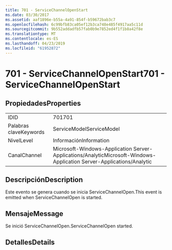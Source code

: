 ```yaml
---
title: 701 - ServiceChannelOpenStart
ms.date: 03/30/2017
ms.assetid: aaf1896e-b55a-4a91-854f-b59672bab3c7
ms.openlocfilehash: 6c99bfb83ca05ef12b3ca748e485f4917aa5c11d
ms.sourcegitcommit: 9b552addadfb57fab0b9e7852ed4f1f1b8a42f8e
ms.translationtype: MT
ms.contentlocale: es-ES
ms.lasthandoff: 04/23/2019
ms.locfileid: "61952872"
---
```

# <a name="701---servicechannelopenstart"></a><span data-ttu-id="820a8-102">701 - ServiceChannelOpenStart</span><span class="sxs-lookup"><span data-stu-id="820a8-102">701 - ServiceChannelOpenStart</span></span>
## <a name="properties"></a><span data-ttu-id="820a8-103">Propiedades</span><span class="sxs-lookup"><span data-stu-id="820a8-103">Properties</span></span>  
  
|||  
|-|-|  
|<span data-ttu-id="820a8-104">ID</span><span class="sxs-lookup"><span data-stu-id="820a8-104">ID</span></span>|<span data-ttu-id="820a8-105">701</span><span class="sxs-lookup"><span data-stu-id="820a8-105">701</span></span>|  
|<span data-ttu-id="820a8-106">Palabras clave</span><span class="sxs-lookup"><span data-stu-id="820a8-106">Keywords</span></span>|<span data-ttu-id="820a8-107">ServiceModel</span><span class="sxs-lookup"><span data-stu-id="820a8-107">ServiceModel</span></span>|  
|<span data-ttu-id="820a8-108">Nivel</span><span class="sxs-lookup"><span data-stu-id="820a8-108">Level</span></span>|<span data-ttu-id="820a8-109">Información</span><span class="sxs-lookup"><span data-stu-id="820a8-109">Information</span></span>|  
|<span data-ttu-id="820a8-110">Canal</span><span class="sxs-lookup"><span data-stu-id="820a8-110">Channel</span></span>|<span data-ttu-id="820a8-111">Microsoft-Windows-Application Server-Applications/Analytic</span><span class="sxs-lookup"><span data-stu-id="820a8-111">Microsoft-Windows-Application Server-Applications/Analytic</span></span>|  
  
## <a name="description"></a><span data-ttu-id="820a8-112">Descripción</span><span class="sxs-lookup"><span data-stu-id="820a8-112">Description</span></span>  
 <span data-ttu-id="820a8-113">Este evento se genera cuando se inicia ServiceChannelOpen.</span><span class="sxs-lookup"><span data-stu-id="820a8-113">This event is emitted when ServiceChannelOpen is started.</span></span>  
  
## <a name="message"></a><span data-ttu-id="820a8-114">Mensaje</span><span class="sxs-lookup"><span data-stu-id="820a8-114">Message</span></span>  
 <span data-ttu-id="820a8-115">Se inició ServiceChannelOpen.</span><span class="sxs-lookup"><span data-stu-id="820a8-115">ServiceChannelOpen started.</span></span>  
  
## <a name="details"></a><span data-ttu-id="820a8-116">Detalles</span><span class="sxs-lookup"><span data-stu-id="820a8-116">Details</span></span>
